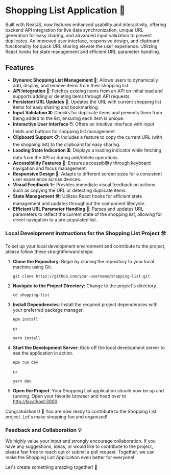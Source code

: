 # Shopping List Application 🛒

Built with NextJS, now features enhanced usability and interactivity, offering backend API integration for live data synchronization, unique URL generation for easy sharing, and advanced input validation to prevent duplicates. An improved user interface, responsive design, and clipboard functionality for quick URL sharing elevate the user experience. Utilizing React hooks for state management and efficient URL parameter handling.

## Features

-   **Dynamic Shopping List Management 📝**: Allows users to dynamically add, display, and remove items from their shopping list.
-   **API Integration 🔄**: Fetches existing items from an API on initial load and supports adding or deleting items through API requests.
-   **Persistent URL Updates 🔗**: Updates the URL with current shopping list items for easy sharing and bookmarking.
-   **Input Validation ❌**: Checks for duplicate items and prevents them from being added to the list, ensuring each item is unique.
-   **Interactive User Interface 🖱️**: Offers an intuitive interface with input fields and buttons for shopping list management.
-   **Clipboard Support 📋**: Includes a feature to copy the current URL (with the shopping list) to the clipboard for easy sharing.
-   **Loading State Indication ⏳**: Displays a loading indicator while fetching data from the API or during add/delete operations.
-   **Accessibility Features 🤝**: Ensures accessibility through keyboard navigation and focus management.
-   **Responsive Design 📱**: Adapts to different screen sizes for a consistent user experience across devices.
-   **Visual Feedback ✨**: Provides immediate visual feedback on actions such as copying the URL or detecting duplicate items.
-   **State Management 🛠️**: Utilizes React hooks for efficient state management and updates throughout the component lifecycle.
-   **Efficient URL Parameter Handling 🔧**: Parses and updates URL parameters to reflect the current state of the shopping list, allowing for direct navigation to a pre-populated list.

### Local Development Instructions for the Shopping List Project 🛠️

To set up your local development environment and contribute to the project, please follow these straightforward steps:

1. **Clone the Repository**: Begin by cloning the repository to your local machine using Git.

    ```
    git clone https://github.com/your-username/shopping-list.git
    ```

2. **Navigate to the Project Directory**: Change to the project's directory.

    ```
    cd shopping-list
    ```

3. **Install Dependencies**: Install the required project dependencies with your preferred package manager.

    ```
    npm install
    ```

    or

    ```
    yarn install
    ```

4. **Start the Development Server**: Kick-off the local development server to see the application in action.

    ```
    npm run dev
    ```

    or

    ```
    yarn dev
    ```

5. **Open the Project**: Your Shopping List application should now be up and running. Open your favorite browser and head over to [http://localhost:3000](http://localhost:3000).

Congratulations! 🎉 You are now ready to contribute to the Shopping List project. Let's make shopping fun and organized!

### Feedback and Collaboration 💡

We highly value your input and strongly encourage collaboration. If you have any suggestions, ideas, or would like to contribute to the project, please feel free to reach out or submit a pull request. Together, we can make the Shopping List Application even better for everyone!

Let's create something amazing together! 🚀
